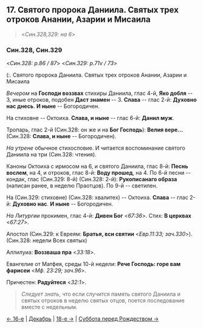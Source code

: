 ## 17. Святого пророка Даниила. Святых трех отроков Анании, Азарии и Мисаила 

> <*Син.328,329: на 6*>

### Син.328, Син.329

<*Син.328: p.86 / 87*>
<*Син.329: p.71v / 73*>

(:. Святого пророка Даниила. 
Святых трех отроков Анании, Азарии и Мисаила

*Вечером* на **Господи воззвах** стихиры Даниила, глас 4-й, **Яко добля** -- 3, 
иные отроков, подобен **Даст знамен** -- 3. 
**Слава** -- глас 2-й: **Духовно нас днесь**. 
**И ныне** -- Богородичен. 

На стиховне -- Октоиха. 
**Слава, и ныне** -- глас 6-й: **Данил муж**. 

Тропарь, глас 2-й (Син.328: он же и на **Бог Господь**): **Велия вере...**
(Син.328: **Слава, и ныне** -- Богородичен).

*На утрене* обычное стихословие. 
И читается воспоминание святого Даниила на три (Син.328: чтения).

Каноны Октоиха с ирмосом на 6, и святого Даниила, глас 8-й: **Песнь вослем**, на 4, 
и отроков, глас 8-й: **Воду прошед**, на 4. 
По 6-й песни -- кондак, глас (Син.329: 8-й) (Син.328: 2-й): **Рукописанаго образа** (написан ранее, в неделю Праотцов). 
По 9-й -- светилен. 

На (Син.329: стиховне) (Син.328: хвалитех) -- Октоиха. 
**Слава** -- глас 2-й: **Духовно нас**. 
**И ныне** -- Богородичен. 

*На Литургии* прокимен, глас 4-й: **Дивен Бог** <*67:36*>. 
Стих: **В церквах** <*67:27*>.

Апостол (Син.329: к Евреям: **Братья, вси святии** <*Евр.11:33; зач.330*>).
(Син.328: недели Всех святых)

Аллилуиа: **Воззваша пра** <*33:18*>. 

Евангелие от Матфея, среды 10-й недели: **Рече Господь: горе вам фарисеи** <*Мф. 23:29; зач.96*>. 

Причестен: **Радуйтеся** <*32:1*>.

> *Следует знать*, что если случится память святого Даниила и святых отроков в неделю 
> святых отцов, поется последование вместе с недельным.

[← 16-е](12_16_SAB.ru.md) | [Декабрь](README.md#17-й) | [18-е →](12_18_SAB.ru.md) 
|  [Суббота перед Рождеством →](12_18_Y_SAB_saturday.ru.md)
